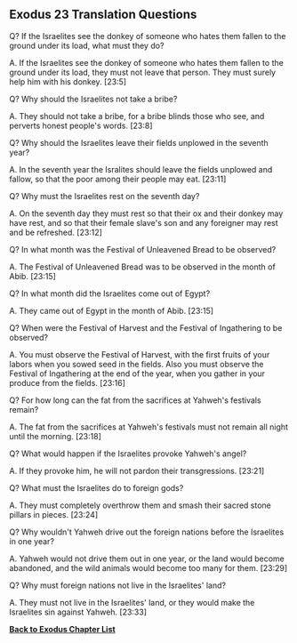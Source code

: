 ## Exodus 23 Translation Questions ##

Q? If the Israelites see the donkey of someone who hates them fallen to the ground under its load, what must they do?

A. If the Israelites see the donkey of someone who hates them fallen to the ground under its load, they must not leave that person. They must surely help him with his donkey. [23:5]

Q? Why should the Israelites not take a bribe?

A. They should not take a bribe, for a bribe blinds those who see, and perverts honest people's words. [23:8]

Q? Why should the Israelites leave their fields unplowed in the seventh year?

A. In the seventh year the Isralites should leave the fields unplowed and fallow, so that the poor among their people may eat. [23:11]

Q? Why must the Israelites rest on the seventh day?

A. On the seventh day they must rest so that their ox and their donkey may have rest, and so that their female slave's son and any foreigner may rest and be refreshed. [23:12]

Q? In what month was the Festival of Unleavened Bread to be observed?

A. The Festival of Unleavened Bread was to be observed in the month of Abib. [23:15]

Q? In what month did the Israelites come out of Egypt?

A. They came out of Egypt in the month of Abib. [23:15]

Q? When were the Festival of Harvest and the Festival of Ingathering to be observed?

A. You must observe the Festival of Harvest, with the first fruits of your labors when you sowed seed in the fields. Also you must observe the Festival of Ingathering at the end of the year, when you gather in your produce from the fields. [23:16]

Q? For how long can the fat from the sacrifices at Yahweh's festivals remain?

A. The fat from the sacrifices at Yahweh's festivals must not remain all night until the morning. [23:18]

Q? What would happen if the Israelites provoke Yahweh's angel?

A. If they provoke him, he will not pardon their transgressions. [23:21]

Q? What must the Israelites do to foreign gods?

A. They must completely overthrow them and smash their sacred stone pillars in pieces. [23:24]

Q? Why wouldn't Yahweh drive out the foreign nations before the Israelites in one year?

A. Yahweh would not drive them out in one year, or the land would become abandoned, and the wild animals would become too many for them. [23:29]

Q? Why must foreign nations not live in the Israelites' land?

A. They must not live in the Israelites' land, or they would make the Israelites sin against Yahweh. [23:33]

__[Back to Exodus Chapter List](./)__

